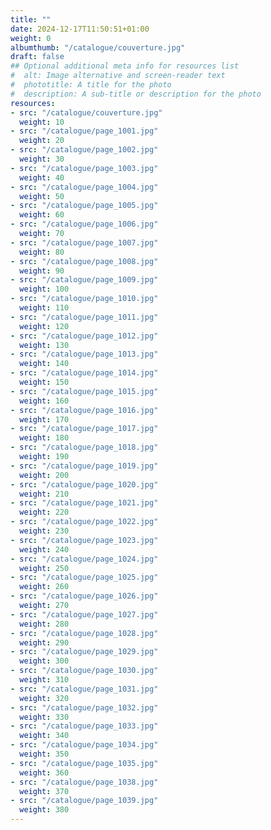 ```yaml
---
title: ""
date: 2024-12-17T11:50:51+01:00
weight: 0
albumthumb: "/catalogue/couverture.jpg"
draft: false
## Optional additional meta info for resources list
#  alt: Image alternative and screen-reader text
#  phototitle: A title for the photo
#  description: A sub-title or description for the photo
resources:
- src: "/catalogue/couverture.jpg"
  weight: 10
- src: "/catalogue/page_1001.jpg"
  weight: 20
- src: "/catalogue/page_1002.jpg"
  weight: 30
- src: "/catalogue/page_1003.jpg"
  weight: 40
- src: "/catalogue/page_1004.jpg"
  weight: 50
- src: "/catalogue/page_1005.jpg"
  weight: 60
- src: "/catalogue/page_1006.jpg"
  weight: 70
- src: "/catalogue/page_1007.jpg"
  weight: 80
- src: "/catalogue/page_1008.jpg"
  weight: 90
- src: "/catalogue/page_1009.jpg"
  weight: 100
- src: "/catalogue/page_1010.jpg"
  weight: 110
- src: "/catalogue/page_1011.jpg"
  weight: 120
- src: "/catalogue/page_1012.jpg"
  weight: 130
- src: "/catalogue/page_1013.jpg"
  weight: 140
- src: "/catalogue/page_1014.jpg"
  weight: 150
- src: "/catalogue/page_1015.jpg"
  weight: 160
- src: "/catalogue/page_1016.jpg"
  weight: 170
- src: "/catalogue/page_1017.jpg"
  weight: 180
- src: "/catalogue/page_1018.jpg"
  weight: 190
- src: "/catalogue/page_1019.jpg"
  weight: 200
- src: "/catalogue/page_1020.jpg"
  weight: 210
- src: "/catalogue/page_1021.jpg"
  weight: 220
- src: "/catalogue/page_1022.jpg"
  weight: 230
- src: "/catalogue/page_1023.jpg"
  weight: 240
- src: "/catalogue/page_1024.jpg"
  weight: 250
- src: "/catalogue/page_1025.jpg"
  weight: 260
- src: "/catalogue/page_1026.jpg"
  weight: 270
- src: "/catalogue/page_1027.jpg"
  weight: 280
- src: "/catalogue/page_1028.jpg"
  weight: 290
- src: "/catalogue/page_1029.jpg"
  weight: 300
- src: "/catalogue/page_1030.jpg"
  weight: 310
- src: "/catalogue/page_1031.jpg"
  weight: 320
- src: "/catalogue/page_1032.jpg"
  weight: 330
- src: "/catalogue/page_1033.jpg"
  weight: 340
- src: "/catalogue/page_1034.jpg"
  weight: 350
- src: "/catalogue/page_1035.jpg"
  weight: 360
- src: "/catalogue/page_1038.jpg"
  weight: 370
- src: "/catalogue/page_1039.jpg"
  weight: 380
---
```

